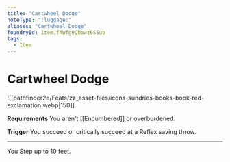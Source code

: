 ```yaml
---
title: "Cartwheel Dodge"
noteType: ":luggage:"
aliases: "Cartwheel Dodge"
foundryId: Item.fAWfg9Qhawz6S5uo
tags:
  - Item
---
```


# Cartwheel Dodge
![[pathfinder2e/Feats/zz_asset-files/icons-sundries-books-book-red-exclamation.webp|150]]

**Requirements** You aren't [[Encumbered]] or overburdened.

**Trigger** You succeed or critically succeed at a Reflex saving throw.

* * *

You Step up to 10 feet.

